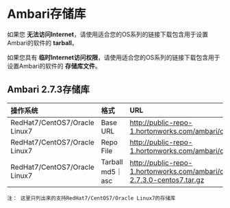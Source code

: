 Ambari存储库
================================================================================
如果您 **无法访问Internet**，请使用适合您的OS系列的链接下载包含用于设置Ambari的软件的
**tarball**。

如果您具有 **临时Internet访问权限**，请使用适合您的OS系列的链接下载包含用于设置Ambari的软件的
**存储库文件**。

## Ambari 2.7.3存储库

| 操作系统 | 格式 | URL |
| :------------- | :------------- | :------------ |
| RedHat7/CentOS7/Oracle Linux7 | Base URL | http://public-repo-1.hortonworks.com/ambari/centos7/2.x/updates/2.7.3.0 |
| RedHat7/CentOS7/Oracle Linux7 | Repo File | http://public-repo-1.hortonworks.com/ambari/centos7/2.x/updates/2.7.3.0/ambari.repo |
| RedHat7/CentOS7/Oracle Linux7 | Tarball md5｜asc | http://public-repo-1.hortonworks.com/ambari/centos7/2.x/updates/2.7.3.0/ambari-2.7.3.0-centos7.tar.gz |
```
注： 这里只列出来的支持RedHat7/CentOS7/Oracle Linux7的存储库
```
